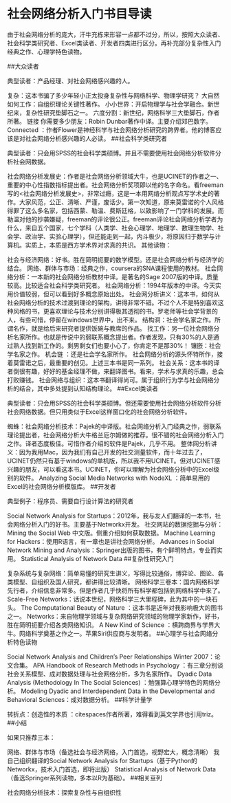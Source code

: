 # 社会网络分析入门书目导读

由于社会网络分析的庞大，汗牛充栋来形容一点都不过分，所以，按照大众读者、社会科学类研究者、Excel类读者、开发者四类进行区分。再补充部分复杂性入门经典之作、心理学特色读物。

##大众读者

典型读者：产品经理、对社会网络感兴趣的人。

复杂：这本书骗了多少年轻小正太投身复杂性与网络科学、物理学研究？
大自然如何工作：自组织理论关键性著作。
小小世界：开启物理学与社会学融合。新世纪来，复杂性研究垫脚石之一。
六度分割：新世纪，网络科学三大垫脚石，作者所著。
链接
你需要多少朋友：Robin Dunbar著作中译。主要介绍邓巴数字。
Connected ：作者Flower是神经科学与社会网络分析研究的跨界者。他的博客应该是对社会网络分析感兴趣的人必读。
##社会科学类研究者

典型读者：只会用SPSS的社会科学类硕博。并且不需要使用社会网络分析软件分析社会网数据。

社会网络分析发展史：作者是社会网络分析领域大牛，也是UCINET的作者之一、重要的中心性指数指标提出者。社会网络分析奖项即以他的名字命名。看freeman写的<社会网络分析发展史>，非常过瘾，这是一本用网络分析观点写学术史的著作。大家风范，公正、清晰、严谨，废话少。第一次知道，原来莫雷诺的个人风格得罪了这么多名家，包括西蒙、勒温、费斯廷格，以致影响了一门学科的发展。而勒温对他的抄袭嫌疑，freeman的评论很公正。freeman评论社会网络分析学者为什么，来自五个国家，七个学科（人类学、社会心理学、地理学、数理生物学、社会学、政治学、实验心理学），但还能走到一起，内斗极少，将原因归于数学与计算机。实质上，本质是西方学术界对求真的共识。
其他读物：

社会与经济网络：好书。胜在简明扼要的数学模型。还是社会网络分析与经济学的结合。
网络、群体与市场：经典之作，coursera的SNA课程使用的教材。
社会网络分析：一本新的社会网络分析教材中译。是著名的Sage 2007版的中译。质量较高。比较适合社会科学类研究者。
社会网络分析：1994年版本的中译。今天实用价值较弱，但可以看到好多概念原始出处。
社会网分析讲义：这本书，如何从社会网络分析的技术过渡到理论的架构，讲得非常不错。不过个人不是特别喜欢这种风格的书，更喜欢理论与技术分别讲得极其透彻的书。罗老师等社会学背景的人，有些可惜，停留在windows世界中，出不来。
结构洞：社会学名家之作。所谓名作，就是给后来研究者提供饭碗与教席的作品。
找工作：另一位社会网络分析名家所作。也就是传说中的弱联系概念提出者。作者发现，只有30%的人是通过熟人找到新工作的。剩男剩女们也要小心了，你肯定不是那30%！
镶嵌：社会学名家之作。
机会链 ：还是社会学名家所作。 社会网络分析的源头怀特所作，接着莫雷诺之后，最重要的创见。上述三本书是同一系列。
社会关系：这本书的译者倒很有趣，好好的基金经理不做，来翻译图书。看来，学术与求真的乐趣，总会打败赚钱。
社会网络与组织：这本书翻译得尚可。属于组织行为学与社会网络分析的结合，其中多处提到认知结构理论。
##Excel类读者

典型读者：只会用SPSS的社会科学类硕博。但还需要使用社会网络分析软件分析社会网络数据。但只用类似于Excel这样窗口化的社会网络分析软件。

蜘蛛：社会网络分析技术：Pajek的中译版。社会网络分析入门经典之作，弱联系理论提出者，社会网络分析大牛格兰厄尔姆做的推荐。很不错的社会网络分析入门之作。译者态度极佳。可惜作者介绍的软件是Pajek，几乎不用。
整体网分析讲义：因为我用Mac，因为我们有自己开发的社交测量软件，而十年过去了，UCINET仍然只有基于windows的单机版，所以我不用UCINET。但对UCINET感兴趣的朋友，可以看这本书。UCINET，你可以理解为社会网络分析中的Excel级别的软件。
Analyzing Social Media Networks with NodeXL ：简单易用的Excel的社会网络分析模版库。
##开发者

典型例子：程序员、需要自行设计算法的研究者

Social Network Analysis for Startups：2012年，我与友人们翻译的一本书，社会网络分析入门的好书。主要基于Networkx开发。
社交网站的数据挖掘与分析：Mining the Social Web 中文版。侧重介绍如何获取数据。
Machine Learning for Hackers：使用R语言，有一章也是讲社会网络分析。
Advances in Social Network Mining and Analysis：Springer出版的图书，有个鲜明特点，专业而实用。
Statistical Analysis of Network Data
##复杂性研究入门

复杂系统与复杂网络：简单易懂的研究生讲义，写得比较通俗，博弈论、图论、各类模型、自组织及国人研究，都讲得比较清晰。
网络科学三卷本：国内网络科学先行者，介绍信息非常多。但是作者几乎快将所有科学都包括到网络科学中来了。
Scale-Free Networks：话说本世纪，网络科学三大里程碑，此为其中的一块石头。
The Computational Beauty of Nature ：这本书是近年对我影响极大的图书之一。
Networks：来自物理学领域与复杂网络研究领域的物理学家新作，好书，胜在简明扼要介绍各类网络知识。
A New Kind of Science ：横跨商界与学界大牛。网络科学奠基之作之一。苹果Siri供应商与发明者。
##心理学与社会网络分析特色读物

Social Network Analysis and Children’s Peer Relationships Winter 2007：论文合集。
APA Handbook of Research Methods in Psychology ：有三章分别谈社会关系模型、成对数据处理与社会网络分析，多为名家所作。
Dyadic Data Analysis (Methodology In The Social Sciences) ：勉强算心理学特色的网络分析。
Modeling Dyadic and Interdependent Data in the Developmental and Behavioral Sciences：成对数据分析。
##科学计量学

转折点：创造性的本质 ：citespaces作者所著，难得看到英文学界也引用triz。
##小结

如果只推荐三本：

网络、群体与市场（备选社会与经济网络，入门首选，视野宏大，概念清晰）
我自己组织翻译的Social Network Analysis for Startups（基于Python的Networkx，技术入门首选，即将出版）
Statistical Analysis of Network Data（备选Springer系列读物，多本以R为基础）。
##相关豆列

社会网络分析技术：探索复杂性与自组织性

